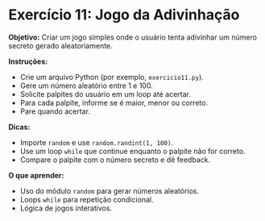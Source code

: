 # Exercício 11: Jogo da Adivinhação

**Objetivo:** Criar um jogo simples onde o usuário tenta adivinhar um número secreto gerado aleatoriamente.

**Instruções:**
- Crie um arquivo Python (por exemplo, `exercicio11.py`).
- Gere um número aleatório entre 1 e 100.
- Solicite palpites do usuário em um loop até acertar.
- Para cada palpite, informe se é maior, menor ou correto.
- Pare quando acertar.

**Dicas:**
- Importe `random` e use `random.randint(1, 100)`.
- Use um loop `while` que continue enquanto o palpite não for correto.
- Compare o palpite com o número secreto e dê feedback.

**O que aprender:**
- Uso do módulo `random` para gerar números aleatórios.
- Loops `while` para repetição condicional.
- Lógica de jogos interativos.